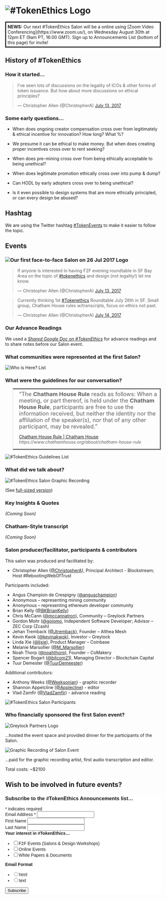# ![#TokenEthics Logo](./images/tokenethics_logo.png)

<div style="border-style: solid; border-width: medium; padding: 5px;"><b>NEWS:</b> Our next #TokenEthics Salon will be a online using [Zoom Video Conferencing](https://www.zoom.us/), on Wednesday August 30th at 12pm ET (9am PT, 16:00 GMT). Sign up to Announcements List (bottom of this page) for invite!</div>

## History of #TokenEthics

### How it started…

<blockquote class="twitter-tweet" data-lang="en" hide_thread="true" data-conversation="none"><p lang="en" dir="ltr">
I&#39;ve seen lots of discussions on the legality of ICOs &amp; other forms of token issuance. But how about more discussions on ethical principles?</p>&mdash; Christopher Allen (@ChristopherA) <a href="https://twitter.com/ChristopherA/status/885606036379287552">July 13, 2017</a>
</blockquote>
<script async src="//platform.twitter.com/widgets.js" charset="utf-8"></script>

### Some early questions…

* When does ongoing creator compensation cross over from legitimately &amp; ethical incentive for innovation? How long? What %?

* We presume it can be ethical to make money. But when does creating proper incentives cross over to rent seeking?

* When does pre-mining cross over from being ethically acceptable to being  unethical?

* When does legitimate promotion ethically cross over into pump &amp; dump?

* Can HODL by early adopters cross over to being unethical?

* Is it even possible to design systems that are more ethically principled, or can every design be abused?

## Hashtag

We are using the Twitter hashtag [#TokenEvents](https://twitter.com/search?q=%23TokenEthics) to make it easier to follow the topic.

## Events

### ![Our first face-to-face Salon on 26 Jul 2017 Logo](./images/tokenethics_salon_26_july_2017_logo.png)

<blockquote class="twitter-tweet" data-lang="en" hide_thread="true" data-conversation="none"><p lang="en" dir="ltr">If anyone is interested in having F2F evening roundtable in SF Bay Area on the topic of <a href="https://twitter.com/hashtag/tokenethics?src=hash">#tokenethics</a> and design (not legality!) let me know.</p>&mdash; Christopher Allen (@ChristopherA) <a href="https://twitter.com/ChristopherA/status/885646222844846080">July 13, 2017</a></blockquote>
<script async src="//platform.twitter.com/widgets.js" charset="utf-8"></script>

<blockquote class="twitter-tweet" data-lang="en" hide_thread="true" data-conversation="none"><p lang="en" dir="ltr">Currently thinking 1st <a href="https://twitter.com/hashtag/Tokenethics?src=hash">#Tokenethics</a> Roundtable July 26th in SF. Small group, Chatham House rules w/transcripts, focus on ethics not past.</p>&mdash; Christopher Allen (@ChristopherA) <a href="https://twitter.com/ChristopherA/status/885900718485381120">July 14, 2017</a></blockquote>
<script async src="//platform.twitter.com/widgets.js" charset="utf-8"></script>

### Our Advance Readings

We used a *[Shared Google Doc on #TokenEthics](https://docs.google.com/document/d/1rFwP_0LvAwo17ZI80jn_vE68NjrNxKrBSRPRuTEz678)* for advance readings and to share notes before our Salon event.

### What communities were represented at the first Salon?

![Who is Here? List](./images/tokenethics_salon_2017-07-25_who_is_here.jpg)

### What were the guidelines for our conversation?

<blockquote style="border-style: solid;"><div style="margin: 5px 5px 5px 5px;"><font size="+1">&ldquo;The <b>Chatham House Rule</b> reads as follows: When a meeting, or part thereof, is held under the <b>Chatham House Rule</b>, participants are free to use the information received, but neither the identity nor the affiliation of the speaker(s), nor that of any other participant, may be revealed.&rdquo;</font><p><a  href="https://www.chathamhouse.org/about/chatham-house-rule">Chatham House Rule | Chatham House</a><br/><span style="white-space:nowrap"><cite>https://www.chathamhouse.org/about/chatham-house-rule</cite></span></p></div></blockquote>

![#TokenEthics Guidelines List](./images/tokenethics_salon_2017-07-25_guidelines.jpg)

### What did we talk about?

![#TokenEthics Salon Graphic Recording ](./images/tokenethics_salon_2017-07-25_graphic_recording.jpg)

(See <a href="./images/tokenethics_salon_2017-07-25_graphic_recording.jpg" target="new"> full-sized version</a>)

### Key Insights & Quotes

*(Coming Soon)*

### Chatham-Style transcript

*(Coming Soon)*

### Salon producer/facilitator, participants & contributors

This salon was produced and facilitated by:
* Christopher Allen ([@ChristopherA](http://twitter.com/ChristopherA)), Principal Architect - Blockstream; Host #RebootingWebOfTrust

Participants included:
* Angus Champion de Crespigny ([@anguschampion](https://twitter.com/anguschampion))
* Anonymous – representing mining community
* Anonymous – representing ethereum developer community
* Brian Kelly ([@BKBrianKelly](https://twitter.com/BKBrianKelly))
* Chris McCann ([@mccannatron](https://twitter.com/mccannatron)), Community – Greylock Partners
* Gordon Mohr ([@gojomo](https://twitter.com/gojomo), Independent Software Developer; Advisor – ZEC Corp (Zcash)
* Jehan Tremback ([@Jtremback](https://twitter.com/Jtremback)), Founder – Althea Mesh
* Kevin Kwok ([@kevinakwok](https://twitter.com/kevinakwok)), Investor – Greylock
* Linda Xie ([@ljxie](https://twitter.com/ljxie)), Product Manager – Coinbase
* Melanie Marsollier ([@M_Marsollier](https://twitter.com/M_Marsollier))
* Noah Thorp ([@noahthorp](https://twitter.com/noahthorp)), Founder – CoMakery
* Spencer Bogart ([@bitcom21](https://twitter.com/bitcom21)), Managing Director – Blockchain Capital
* Tuur Demester ([@TuurDemeester](https://twitter.com/TuurDemeester))

Additional contributors:
* Anthony Weeks ([@Weeksonian](https://twitter.com/Weeksonian)) - graphic recorder
* Shannon Appelcline ([@Applecline](https://twitter.com/Applecline)) - editor
* Vlad Zamfir ([@VladZamfir](https://twitter.com/VladZamfir)) - advance reading

![#TokenEthics Salon Participants](./images/tokenethics_salon_2017-07-25_participants.jpg)

### Who financially sponsored the first Salon event?

![Greylock Partners Logo](./images/greylock_partners_logo.png)

…hosted the event space and provided dinner for the participants of the Salon.

![Graphic Recording of Salon Event](./images/blockstream_logo.png)

…paid for the graphic recording artist, first audio transcription and editor.

Total costs: ~$2100

## Wish to be involved in future events?

<!-- Begin MailChimp Signup Form -->
<link href="//cdn-images.mailchimp.com/embedcode/classic-10_7.css" rel="stylesheet" type="text/css">
<style type="text/css">
	#mc_embed_signup{background:#fff; clear:left; font:14px Helvetica,Arial,sans-serif; }
	/* Add your own MailChimp form style overrides in your site stylesheet or in this style block.
	   We recommend moving this block and the preceding CSS link to the HEAD of your HTML file. */
</style>
<div id="mc_embed_signup">
<form action="//TokenEthics.us16.list-manage.com/subscribe/post?u=770bd4e56d05b0c99808a4b59&amp;id=e754fd939f" method="post" id="mc-embedded-subscribe-form" name="mc-embedded-subscribe-form" class="validate" target="_blank" novalidate>
    <div id="mc_embed_signup_scroll">
    <h3>Subscribe to the #TokenEthics Announcements list…</h3>
<div class="indicates-required"><span class="asterisk">*</span> indicates required</div>
<div class="mc-field-group">
	<label for="mce-EMAIL">Email Address  <span class="asterisk">*</span>
</label>
	<input type="email" value="" name="EMAIL" class="required email" id="mce-EMAIL">
</div>
<div class="mc-field-group">
	<label for="mce-FNAME">First Name </label>
	<input type="text" value="" name="FNAME" class="" id="mce-FNAME">
</div>
<div class="mc-field-group">
	<label for="mce-LNAME">Last Name </label>
	<input type="text" value="" name="LNAME" class="" id="mce-LNAME">
</div>
<div class="mc-field-group input-group">
    <strong>Your interest in #TokenEthics… </strong>
    <ul><li><input type="checkbox" value="1" name="group[1003][1]" id="mce-group[1003]-1003-0"><label for="mce-group[1003]-1003-0">F2F Events (Salons &amp; Design Workshops)</label></li>
<li><input type="checkbox" value="2" name="group[1003][2]" id="mce-group[1003]-1003-1"><label for="mce-group[1003]-1003-1">Online Events</label></li>
<li><input type="checkbox" value="4" name="group[1003][4]" id="mce-group[1003]-1003-2"><label for="mce-group[1003]-1003-2">White Papers &amp; Documents</label></li>
</ul>
</div>
<div class="mc-field-group input-group">
    <strong>Email Format </strong>
    <ul><li><input type="radio" value="html" name="EMAILTYPE" id="mce-EMAILTYPE-0"><label for="mce-EMAILTYPE-0">html</label></li>
<li><input type="radio" value="text" name="EMAILTYPE" id="mce-EMAILTYPE-1"><label for="mce-EMAILTYPE-1">text</label></li>
</ul>
</div>
	<div id="mce-responses" class="clear">
		<div class="response" id="mce-error-response" style="display:none"></div>
		<div class="response" id="mce-success-response" style="display:none"></div>
	</div>    <!-- real people should not fill this in and expect good things - do not remove this or risk form bot signups-->
	<div style="position: absolute; left: -5000px;" aria-hidden="true"><input type="text" name="b_770bd4e56d05b0c99808a4b59_e754fd939f" tabindex="-1" value=""></div>
	<div class="clear"><input type="submit" value="Subscribe" name="subscribe" id="mc-embedded-subscribe" class="button"></div>
	</div>
</form>
</div>
<script type='text/javascript' src='//s3.amazonaws.com/downloads.mailchimp.com/js/mc-validate.js'></script><script type='text/javascript'>(function($) {window.fnames = new Array(); window.ftypes = new Array();fnames[0]='EMAIL';ftypes[0]='email';fnames[1]='FNAME';ftypes[1]='text';fnames[2]='LNAME';ftypes[2]='text';}(jQuery));var $mcj = jQuery.noConflict(true);</script>
<!--End mc_embed_signup-->
